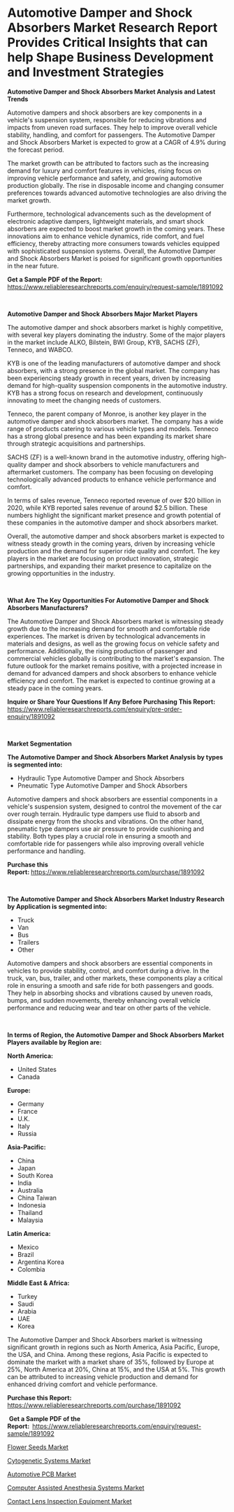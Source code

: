 <p><h1>Automotive Damper and Shock Absorbers Market Research Report Provides Critical Insights that can help Shape Business Development and Investment Strategies</h1></p><p><strong>Automotive Damper and Shock Absorbers Market Analysis and Latest Trends</strong></p>
<p><p>Automotive dampers and shock absorbers are key components in a vehicle's suspension system, responsible for reducing vibrations and impacts from uneven road surfaces. They help to improve overall vehicle stability, handling, and comfort for passengers. The Automotive Damper and Shock Absorbers Market is expected to grow at a CAGR of 4.9% during the forecast period.</p><p>The market growth can be attributed to factors such as the increasing demand for luxury and comfort features in vehicles, rising focus on improving vehicle performance and safety, and growing automotive production globally. The rise in disposable income and changing consumer preferences towards advanced automotive technologies are also driving the market growth.</p><p>Furthermore, technological advancements such as the development of electronic adaptive dampers, lightweight materials, and smart shock absorbers are expected to boost market growth in the coming years. These innovations aim to enhance vehicle dynamics, ride comfort, and fuel efficiency, thereby attracting more consumers towards vehicles equipped with sophisticated suspension systems. Overall, the Automotive Damper and Shock Absorbers Market is poised for significant growth opportunities in the near future.</p></p>
<p><strong>Get a Sample PDF of the Report:&nbsp;</strong> <a href="https://www.reliableresearchreports.com/enquiry/request-sample/1891092">https://www.reliableresearchreports.com/enquiry/request-sample/1891092</a></p>
<p>&nbsp;</p>
<p><strong>Automotive Damper and Shock Absorbers Major Market Players</strong></p>
<p><p>The automotive damper and shock absorbers market is highly competitive, with several key players dominating the industry. Some of the major players in the market include ALKO, Bilstein, BWI Group, KYB, SACHS (ZF), Tenneco, and WABCO.</p><p>KYB is one of the leading manufacturers of automotive damper and shock absorbers, with a strong presence in the global market. The company has been experiencing steady growth in recent years, driven by increasing demand for high-quality suspension components in the automotive industry. KYB has a strong focus on research and development, continuously innovating to meet the changing needs of customers.</p><p>Tenneco, the parent company of Monroe, is another key player in the automotive damper and shock absorbers market. The company has a wide range of products catering to various vehicle types and models. Tenneco has a strong global presence and has been expanding its market share through strategic acquisitions and partnerships.</p><p>SACHS (ZF) is a well-known brand in the automotive industry, offering high-quality damper and shock absorbers to vehicle manufacturers and aftermarket customers. The company has been focusing on developing technologically advanced products to enhance vehicle performance and comfort.</p><p>In terms of sales revenue, Tenneco reported revenue of over $20 billion in 2020, while KYB reported sales revenue of around $2.5 billion. These numbers highlight the significant market presence and growth potential of these companies in the automotive damper and shock absorbers market.</p><p>Overall, the automotive damper and shock absorbers market is expected to witness steady growth in the coming years, driven by increasing vehicle production and the demand for superior ride quality and comfort. The key players in the market are focusing on product innovation, strategic partnerships, and expanding their market presence to capitalize on the growing opportunities in the industry.</p></p>
<p>&nbsp;</p>
<p><strong>What Are The Key Opportunities For Automotive Damper and Shock Absorbers Manufacturers?</strong></p>
<p><p>The Automotive Damper and Shock Absorbers market is witnessing steady growth due to the increasing demand for smooth and comfortable ride experiences. The market is driven by technological advancements in materials and designs, as well as the growing focus on vehicle safety and performance. Additionally, the rising production of passenger and commercial vehicles globally is contributing to the market's expansion. The future outlook for the market remains positive, with a projected increase in demand for advanced dampers and shock absorbers to enhance vehicle efficiency and comfort. The market is expected to continue growing at a steady pace in the coming years.</p></p>
<p><strong>Inquire or Share Your Questions If Any Before Purchasing This Report:</strong> <a href="https://www.reliableresearchreports.com/enquiry/pre-order-enquiry/1891092">https://www.reliableresearchreports.com/enquiry/pre-order-enquiry/1891092</a></p>
<p>&nbsp;</p>
<p><strong>Market Segmentation</strong></p>
<p><strong>The Automotive Damper and Shock Absorbers Market Analysis by types is segmented into:</strong></p>
<p><ul><li>Hydraulic Type Automotive Damper and Shock Absorbers</li><li>Pneumatic Type Automotive Damper and Shock Absorbers</li></ul></p>
<p><p>Automotive dampers and shock absorbers are essential components in a vehicle's suspension system, designed to control the movement of the car over rough terrain. Hydraulic type dampers use fluid to absorb and dissipate energy from the shocks and vibrations. On the other hand, pneumatic type dampers use air pressure to provide cushioning and stability. Both types play a crucial role in ensuring a smooth and comfortable ride for passengers while also improving overall vehicle performance and handling.</p></p>
<p><strong>Purchase this Report:&nbsp;</strong><a href="https://www.reliableresearchreports.com/purchase/1891092">https://www.reliableresearchreports.com/purchase/1891092</a></p>
<p>&nbsp;</p>
<p><strong>The Automotive Damper and Shock Absorbers Market Industry Research by Application is segmented into:</strong></p>
<p><ul><li>Truck</li><li>Van</li><li>Bus</li><li>Trailers</li><li>Other</li></ul></p>
<p><p>Automotive dampers and shock absorbers are essential components in vehicles to provide stability, control, and comfort during a drive. In the truck, van, bus, trailer, and other markets, these components play a critical role in ensuring a smooth and safe ride for both passengers and goods. They help in absorbing shocks and vibrations caused by uneven roads, bumps, and sudden movements, thereby enhancing overall vehicle performance and reducing wear and tear on other parts of the vehicle.</p></p>
<p>&nbsp;</p>
<p><strong>In terms of Region, the Automotive Damper and Shock Absorbers Market Players available by Region are:</strong></p>
<p>
    <p> <strong> North America: </strong>
        <ul>
            <li>United States</li>
            <li>Canada</li>
        </ul>
        </p> 
    <p> <strong> Europe: </strong>
        <ul>
            <li>Germany</li>
            <li>France</li>
            <li>U.K.</li>
            <li>Italy</li>
            <li>Russia</li>
        </ul>
        </p> 
    <p> <strong> Asia-Pacific: </strong>
        <ul>
            <li>China</li>
            <li>Japan</li>
            <li>South Korea</li>
            <li>India</li>
            <li>Australia</li>
            <li>China Taiwan</li>
            <li>Indonesia</li>
            <li>Thailand</li>
            <li>Malaysia</li>
        </ul>
        </p> 
    <p> <strong> Latin America: </strong>
        <ul>
            <li>Mexico</li>
            <li>Brazil</li>
            <li>Argentina Korea</li>
            <li>Colombia</li>
        </ul>
        </p> 
    <p> <strong> Middle East & Africa: </strong>
        <ul>
            <li>Turkey</li>
            <li>Saudi</li>
            <li>Arabia</li>
            <li>UAE</li>
            <li>Korea</li>
        </ul>
    </p>
    </p>
<p><p>The Automotive Damper and Shock Absorbers market is witnessing significant growth in regions such as North America, Asia Pacific, Europe, the USA, and China. Among these regions, Asia Pacific is expected to dominate the market with a market share of 35%, followed by Europe at 25%, North America at 20%, China at 15%, and the USA at 5%. This growth can be attributed to increasing vehicle production and demand for enhanced driving comfort and vehicle performance.</p></p>
<p><strong>Purchase this Report: </strong><a href="https://www.reliableresearchreports.com/purchase/1891092">https://www.reliableresearchreports.com/purchase/1891092</a></p>
<p>&nbsp;<strong>Get a Sample PDF of the Report:&nbsp;&nbsp;</strong><a href="https://www.reliableresearchreports.com/enquiry/request-sample/1891092">https://www.reliableresearchreports.com/enquiry/request-sample/1891092</a></p>
<p><strong></strong></p>
<p><p><a href="https://view.publitas.com/reportprime-1/flower-seeds-market-growth-market-trends-covid-19-impact-and-forecasts-for-period-from-2024-2031/">Flower Seeds Market</a></p><p><a href="https://butternut-bug-553.notion.site/Cytogenetic-Systems-Market-Size-Growth-Outlook-from-2024-to-2031-projecting-at-Market-s-Trends-Ana-324bfb6475f2484c817b398bfef133db">Cytogenetic Systems Market</a></p><p><a href="https://view.publitas.com/reportprime-1/automotive-pcb-market-research-report-provides-thorough-industry-overview-which-offers-an-in-depth-analysis-of-product-trends-and-new-market-divisions/">Automotive PCB Market</a></p><p><a href="https://fuschia-pecorino-a6d.notion.site/Computer-Assisted-Anesthesia-Systems-Market-Size-Growth-Outlook-from-2024-to-2031-projecting-at-Ma-066b586d997842cd880ec1e8ff5c135f">Computer Assisted Anesthesia Systems Market</a></p><p><a href="https://five-trouble-98a.notion.site/Contact-Lens-Inspection-Equipment-Market-Research-Report-Forecasted-for-Period-from-2024-2031-by--b8357b3fb9de465daafdce58b84b57a0">Contact Lens Inspection Equipment Market</a></p></p>